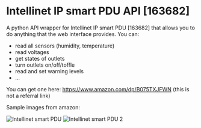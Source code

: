 # Intellinet IP smart PDU API [163682]
A python API wrapper for Intellinet IP smart PDU [163682] that allows you to do anything that the web interface provides.
You can:
* read all sensors (humidity, temperature)
* read voltages
* get states of outlets
* turn outlets on/off/toffle
* read and set warning levels
* ...

You can get one here: https://www.amazon.com/dp/B075TXJFWN (this is not a referral link)

Sample images from amazon:

![Intellinet smart PDU](https://images-na.ssl-images-amazon.com/images/I/61GjeHxLTrL._SL1500_.jpg)
![Intellinet smart PDU 2](https://images-na.ssl-images-amazon.com/images/I/61uYPCVnsmL._SL1500_.jpg)
